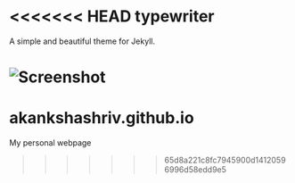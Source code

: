 <<<<<<< HEAD
typewriter
==========

A simple and beautiful theme for Jekyll.

![Screenshot](https://raw.githubusercontent.com/alixedi/typewriter/master/images/screenshot.png)
=======
# akankshashriv.github.io
My personal webpage
>>>>>>> 65d8a221c8fc7945900d14120596996d58edd9e5
